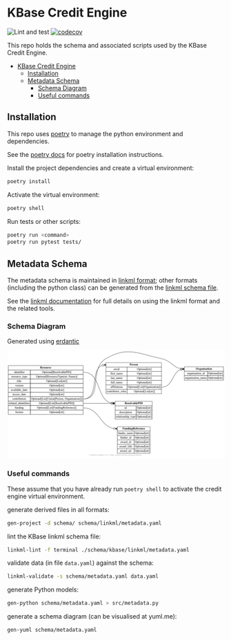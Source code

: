 # KBase Credit Engine

![Lint and test](https://github.com/kbase/credit_engine/actions/workflows/run_tests.yaml/badge.svg?branch=develop)
[![codecov](https://codecov.io/gh/kbase/credit_engine/branch/develop/graph/badge.svg?token=vOUaMmH86Z)](https://codecov.io/gh/kbase/credit_engine)

This repo holds the schema and associated scripts used by the KBase Credit Engine.

- [KBase Credit Engine](#kbase-credit-engine)
  - [Installation](#installation)
  - [Metadata Schema](#metadata-schema)
    - [Schema Diagram](#schema-diagram)
    - [Useful commands](#useful-commands)

## Installation

This repo uses [poetry](https://python-poetry.org/) to manage the python environment and dependencies.

See the [poetry docs](https://python-poetry.org/docs/) for poetry installation instructions.

Install the project dependencies and create a virtual environment:

```sh
poetry install
```

Activate the virtual environment:

```sh
poetry shell
```

Run tests or other scripts:

```sh
poetry run <command>
poetry run pytest tests/
```

## Metadata Schema

The metadata schema is maintained in [linkml format](https://linkml.io); other formats (including the python class) can be generated from the [linkml schema file](schema/kbase/linkml/metadata.yaml).

See the [linkml documentation](https://linkml.io/linkml/index.html) for full details on using the linkml format and the related tools.

### Schema Diagram

Generated using [erdantic](https://erdantic.drivendata.org/stable/)

![KBase metadata schema diagram](schema/kbase/kbase-schema.png "Entity-relationship diagram for KBase metadata schema")

### Useful commands

These assume that you have already run `poetry shell` to activate the credit engine virtual environment.

generate derived files in all formats:
```sh
gen-project -d schema/ schema/linkml/metadata.yaml
```

lint the KBase linkml schema file:
```sh
linkml-lint -f terminal ./schema/kbase/linkml/metadata.yaml
```

validate data (in file `data.yaml`) against the schema:
```sh
linkml-validate -s schema/metadata.yaml data.yaml
```

generate Python models:
```sh
gen-python schema/metadata.yaml > src/metadata.py
```

generate a schema diagram (can be visualised at yuml.me):
```sh
gen-yuml schema/metadata.yaml
```
